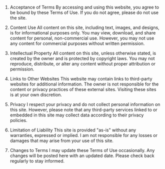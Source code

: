 1. Acceptance of Terms
By accessing and using this website, you agree to be bound by these Terms of Use. If you do not agree, please do not use the site.

2. Content Use
All content on this site, including text, images, and designs, is for informational purposes only. You may view, download, and share content for personal, non-commercial use. However, you may not use any content for commercial purposes without written permission.

3. Intellectual Property
All content on this site, unless otherwise stated, is created by the owner and is protected by copyright laws. You may not reproduce, distribute, or alter any content without proper attribution or permission.

4. Links to Other Websites
This website may contain links to third-party websites for additional information. The owner is not responsible for the content or privacy practices of these external sites. Visiting these sites is at your own discretion.

5. Privacy
I respect your privacy and do not collect personal information on this site. However, please note that any third-party services linked to or embedded in this site may collect data according to their privacy policies.

6. Limitation of Liability
This site is provided "as-is" without any warranties, expressed or implied. I am not responsible for any losses or damages that may arise from your use of this site.

7. Changes to Terms
I may update these Terms of Use occasionally. Any changes will be posted here with an updated date. Please check back regularly to stay informed.
